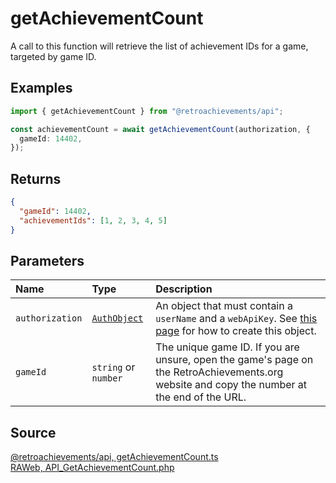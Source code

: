 # getAchievementCount

A call to this function will retrieve the list of achievement IDs for a game, targeted by game ID.

## Examples

```ts
import { getAchievementCount } from "@retroachievements/api";

const achievementCount = await getAchievementCount(authorization, {
  gameId: 14402,
});
```

## Returns

```json
{
  "gameId": 14402,
  "achievementIds": [1, 2, 3, 4, 5]
}
```

## Parameters

| Name            | Type                                        | Description                                                                                                                                 |
| :-------------- | :------------------------------------------ | :------------------------------------------------------------------------------------------------------------------------------------------ |
| `authorization` | [`AuthObject`](/v1/data-models/auth-object) | An object that must contain a `userName` and a `webApiKey`. See [this page](/getting-started) for how to create this object.                |
| `gameId`        | `string` or `number`                        | The unique game ID. If you are unsure, open the game's page on the RetroAchievements.org website and copy the number at the end of the URL. |

## Source

[@retroachievements/api, getAchievementCount.ts](https://github.dev/RetroAchievements/api-js/blob/main/src/game/getAchievementCount.ts)  
[RAWeb, API_GetAchievementCount.php](https://github.dev/RetroAchievements/RAWeb/blob/master/public/API/API_GetAchievementCount.php)
